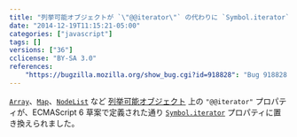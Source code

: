 ```yaml
---
title: "列挙可能オブジェクトが `\"@@iterator\"` の代わりに `Symbol.iterator` を持つようになりました"
date: "2014-12-19T11:15:21-05:00"
categories: ["javascript"]
tags: []
versions: ["36"]
cclicense: "BY-SA 3.0"
references:
    "https://bugzilla.mozilla.org/show_bug.cgi?id=918828": "Bug 918828 – Use @@iterator symbol instead of placeholder string"
---
```

[`Array`](https://developer.mozilla.org/ja/docs/Web/JavaScript/Reference/Global_Objects/Array)、[`Map`](https://developer.mozilla.org/ja/docs/Web/JavaScript/Reference/Global_Objects/Map)、[`NodeList`](https://developer.mozilla.org/ja/docs/Web/API/NodeList) など [列挙可能オブジェクト](https://developer.mozilla.org/ja/docs/Web/JavaScript/Guide/The_Iterator_protocol) 上の `"@@iterator"` プロパティが、ECMAScript 6 草案で定義された通り [`Symbol.iterator`](https://developer.mozilla.org/ja/docs/Web/JavaScript/Reference/Global_Objects/Symbol/iterator) プロパティに置き換えられました。
